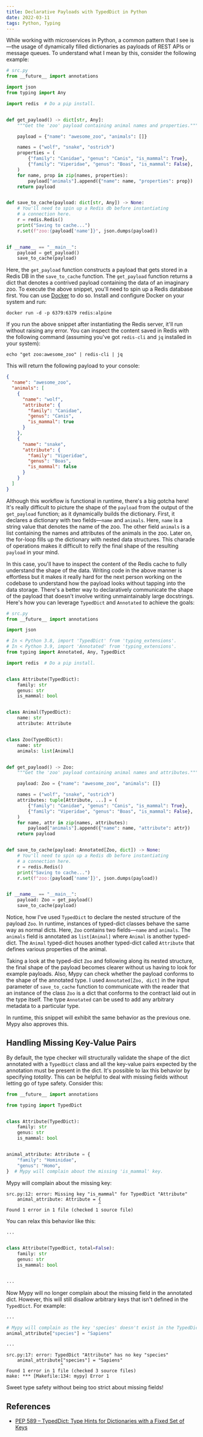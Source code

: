 ```yaml
---
title: Declarative Payloads with TypedDict in Python
date: 2022-03-11
tags: Python, Typing
---
```


While working with microservices in Python, a common pattern that I see is—the usage of dynamically filled dictionaries as payloads of REST APIs or message queues. To understand what I mean by this, consider the following example:


```python
# src.py
from __future__ import annotations

import json
from typing import Any

import redis  # Do a pip install.


def get_payload() -> dict[str, Any]:
    """Get the 'zoo' payload containing animal names and properties."""

    payload = {"name": "awesome_zoo", "animals": []}

    names = ("wolf", "snake", "ostrich")
    properties = (
        {"family": "Canidae", "genus": "Canis", "is_mammal": True},
        {"family": "Viperidae", "genus": "Boas", "is_mammal": False},
    )
    for name, prop in zip(names, properties):
        payload["animals"].append({"name": name, "properties": prop})
    return payload


def save_to_cache(payload: dict[str, Any]) -> None:
    # You'll need to spin up a Redis db before instantiating
    # a connection here.
    r = redis.Redis()
    print("Saving to cache...")
    r.set(f"zoo:{payload['name']}", json.dumps(payload))


if __name__ == "__main__":
    payload = get_payload()
    save_to_cache(payload)
```

Here, the `get_payload` function constructs a payload that gets stored in a Redis DB in the `save_to_cache` function. The `get_payload` function returns a dict that denotes a contrived payload containing the data of an imaginary zoo. To execute the above snippet, you'll need to spin up a Redis database first. You can use [Docker](https://www.docker.com/) to do so. Install and configure Docker on your system and run:

```
docker run -d -p 6379:6379 redis:alpine
```

If you run the above snippet after instantiating the Redis server, it'll run without raising any error. You can inspect the content saved in Redis with the following command (assuming you've got `redis-cli` and `jq` installed in your system):

```
echo "get zoo:awesome_zoo" | redis-cli | jq
```

This will return the following payload to your console:

```json
{
  "name": "awesome_zoo",
  "animals": [
    {
      "name": "wolf",
      "attribute": {
        "family": "Canidae",
        "genus": "Canis",
        "is_mammal": true
      }
    },
    {
      "name": "snake",
      "attribute": {
        "family": "Viperidae",
        "genus": "Boas",
        "is_mammal": false
      }
    }
  ]
}
```

Although this workflow is functional in runtime, there's a big gotcha here! It's really difficult to picture the shape of the `payload` from the output of the `get_payload` function; as it dynamically builds the dictionary. First, it declares a dictionary with two fields—`name` and `animals`. Here, `name` is a string value that denotes the name of the zoo. The other field `animals` is a list containing the names and attributes of the animals in the zoo. Later on, the for-loop fills up the dictionary with nested data structures. This charade of operations makes it difficult to reify the final shape of the resulting `payload` in your mind.

In this case, you'll have to inspect the content of the Redis cache to fully understand the shape of the data. Writing code in the above manner is effortless but it makes it really hard for the next person working on the codebase to understand how the payload looks without tapping into the data storage. There's a better way to declaratively communicate the shape of the payload that doesn't involve writing unmaintainably large docstrings. Here's how you can leverage `TypedDict` and `Annotated` to achieve the goals:

```python
# src.py
from __future__ import annotations

import json

# In < Python 3.8, import 'TypedDict' from 'typing_extensions'.
# In < Python 3.9, import 'Annotated' from 'typing_extensions'.
from typing import Annotated, Any, TypedDict

import redis  # Do a pip install.


class Attribute(TypedDict):
    family: str
    genus: str
    is_mammal: bool


class Animal(TypedDict):
    name: str
    attribute: Attribute


class Zoo(TypedDict):
    name: str
    animals: list[Animal]


def get_payload() -> Zoo:
    """Get the 'zoo' payload containing animal names and attributes."""

    payload: Zoo = {"name": "awesome_zoo", "animals": []}

    names = ("wolf", "snake", "ostrich")
    attributes: tuple[Attribute, ...] = (
        {"family": "Canidae", "genus": "Canis", "is_mammal": True},
        {"family": "Viperidae", "genus": "Boas", "is_mammal": False},
    )
    for name, attr in zip(names, attributes):
        payload["animals"].append({"name": name, "attribute": attr})
    return payload


def save_to_cache(payload: Annotated[Zoo, dict]) -> None:
    # You'll need to spin up a Redis db before instantiating
    # a connection here.
    r = redis.Redis()
    print("Saving to cache...")
    r.set(f"zoo:{payload['name']}", json.dumps(payload))


if __name__ == "__main__":
    payload: Zoo = get_payload()
    save_to_cache(payload)
```

Notice, how I've used `TypedDict` to declare the nested structure of the payload `Zoo`. In runtime, instances of typed-dict classes behave the same way as normal dicts. Here, `Zoo` contains two fields—`name` and `animals`. The `animals` field is annotated as `list[Animal]` where `Animal` is another typed-dict. The `Animal` typed-dict houses another typed-dict called `Attribute` that defines various properties of the animal.

Taking a look at the typed-dict `Zoo` and following along its nested structure, the final shape of the payload becomes clearer without us having to look for example payloads. Also, Mypy can check whether the payload conforms to the shape of the annotated type. I used `Annotated[Zoo, dict]` in the input parameter of `save_to_cache`  function to communicate with the reader that an instance of the class `Zoo` is a dict that conforms to the contract laid out in the type itself. The type `Annotated` can be used to add any arbitrary metadata to a particular type.

In runtime, this snippet will exhibit the same behavior as the previous one. Mypy also approves this.

## Handling Missing Key-Value Pairs

By default, the type checker will structurally validate the shape of the dict annotated with a `TypedDict` class and all the key-value pairs expected by the annotation must be present in the dict. It's possible to lax this behavior by specifying *totality*. This can be helpful to deal with missing fields without letting go of type safety. Consider this:

```python
from __future__ import annotations

from typing import TypedDict


class Attribute(TypedDict):
    family: str
    genus: str
    is_mammal: bool


animal_attribute: Attribute = {
    "family": "Hominidae",
    "genus": "Homo",
}  # Mypy will complain about the missing 'is_mammal' key.
```

Mypy will complain about the missing key:

```
src.py:12: error: Missing key "is_mammal" for TypedDict "Attribute"
    animal_attribute: Attribute = {
                                  ^
Found 1 error in 1 file (checked 1 source file)
```

You can relax this behavior like this:

```python
...


class Attribute(TypedDict, total=False):
    family: str
    genus: str
    is_mammal: bool


...
```

Now Mypy will no longer complain about the missing field in the annotated dict. However, this will still disallow arbitrary keys that isn't defined in the `TypedDict`. For example:

```python
...

# Mypy will complain as the key 'species' doesn't exist in the TypedDict.
animal_attribute["species"] = "Sapiens"

...
```

```
src.py:17: error: TypedDict "Attribute" has no key "species"
    animal_attribute["species"] = "Sapiens"
                    ^
Found 1 error in 1 file (checked 3 source files)
make: *** [Makefile:134: mypy] Error 1

```

Sweet type safety without being too strict about missing fields!

## References

* [PEP 589 – TypedDict: Type Hints for Dictionaries with a Fixed Set of Keys](https://peps.python.org/pep-0589/)
